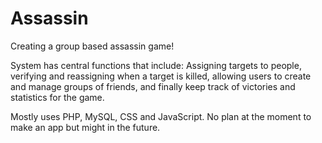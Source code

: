 # Assassin
Creating a group based assassin game!

System has central functions that include: Assigning targets to people, verifying and reassigning when a target is killed, allowing users to create and manage groups of friends, and finally keep track of victories and statistics for the game.

Mostly uses PHP, MySQL, CSS and JavaScript. No plan at the moment to make an app but might in the future.
